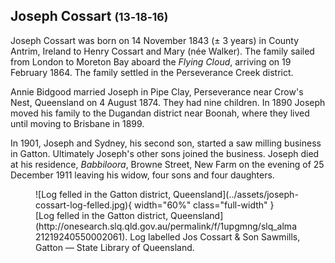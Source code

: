 ## Joseph Cossart <small>(13‑18‑16)</small>

Joseph Cossart was born on 14 November 1843 (± 3 years) in County Antrim, Ireland to Henry Cossart and Mary (née Walker). The family sailed from London to Moreton Bay aboard the *Flying Cloud*, arriving on 19 February 1864. The family settled in the Perseverance Creek district. 

Annie Bidgood married Joseph in Pipe Clay, Perseverance near Crow's Nest, Queensland on 4 August 1874. They had nine children.
In 1890 Joseph moved his family to the Dugandan district near Boonah, where they lived until moving to Brisbane in 1899.

In 1901, Joseph and Sydney, his second son, started a saw milling business in Gatton. Ultimately Joseph's other sons joined the business.
Joseph died at his residence, *Babbiloora*, Browne Street, New Farm on the evening of 25 December 1911 leaving his widow, four sons and four daughters.

<figure markdown>
  ![Log felled in the Gatton district, Queensland](../assets/joseph-cossart-log-felled.jpg){ width="60%" class="full-width" } 
  <figcaption markdown>[Log felled in the Gatton district, Queensland](http://onesearch.slq.qld.gov.au/permalink/f/1upgmng/slq_alma21219240550002061). Log labelled Jos Cossart & Son Sawmills, Gatton — State Library of Queensland.</figcaption>
</figure>